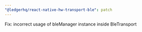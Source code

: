 ```yaml
---
"@ledgerhq/react-native-hw-transport-ble": patch
---
```


Fix: incorrect usage of bleManager instance inside BleTransport
